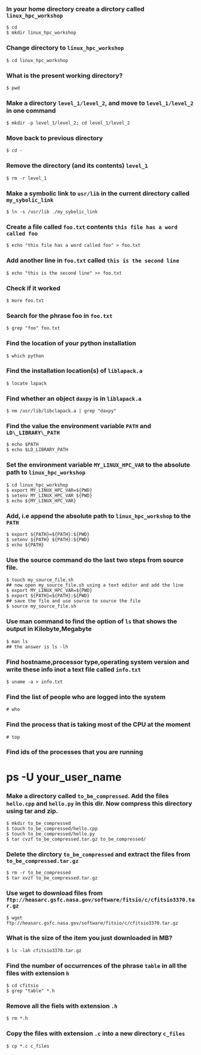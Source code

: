 ### In your home directory create a dirctory called `linux_hpc_workshop`

    $ cd
    $ mkdir linux_hpc_workshop

### Change directory to `linux_hpc_workshop`

    $ cd linux_hpc_workshop

### What is the present working directory?

    $ pwd

### Make a directory `level_1/level_2`, and move to `level_1/level_2` in one command

    $ mkdir -p level_1/level_2; cd level_1/level_2

### Move back to previous directory

    $ cd -

### Remove the directory (and its contents) `level_1`

    $ rm -r level_1

### Make a symbolic link to `usr/lib` in the current directory called `my_sybolic_link`

    $ ln -s /usr/lib ./my_sybolic_link

### Create a file called `foo.txt` contents `this file has a word called foo`

    $ echo "this file has a word called foo" > foo.txt

### Add another line in `foo.txt` called `this is the second line`

    $ echo "this is the second line" >> foo.txt

### Check if it worked

    $ more foo.txt

### Search for the phrase foo in `foo.txt`

    $ grep "foo" foo.txt












### Find the location of your python installation

    $ which python

### Find the installation location(s) of `liblapack.a`

    $ locate lapack

### Find whether an object `daxpy` is in `liblapack.a`

    $ nm /usr/lib/libclapack.a | grep "daxpy"

### Find the value the environment variable `PATH` and `LD\_LIBRARY\_PATH`

    $ echo $PATH
    $ echo $LD_LIBRARY_PATH

### Set the environment variable `MY_LINUX_HPC_VAR` to the absolute path to `linux_hpc_workshop`

    $ cd linux_hpc_workshop
    $ export MY_LINUX_HPC_VAR=${PWD}
    $ setenv MY_LINUX_HPC_VAR ${PWD}
    $ echo ${MY_LINUX_HPC_VAR}

### Add, i.e append the absolute path to `linux_hpc_workshop` to the `PATH`

    $ export ${PATH}=${PATH}:${PWD}
    $ setenv ${PATH} ${PATH}:${PWD}
    $ echo ${PATH}

### Use the source command do the last two steps from source file.

    $ touch my_source_file.sh
    ## now open my_source_file.sh using a text editor and add the line
    $ export MY_LINUX_HPC_VAR=${PWD}
    $ export ${PATH}=${PATH}:${PWD}
    ## save the file and use source to source the file
    $ source my_source_file.sh

### Use man command to find the option of `ls` that shows the output in Kilobyte,Megabyte

    $ man ls
    ## the answer is ls -lh














### Find hostname,processor type,operating system version and write these info inot a text file called `info.txt`

    $ uname -a > info.txt

### Find the list of people who are logged into the system

    # who

### Find the process that is taking most of the CPU at the moment

    # top

### Find ids of the processes that you are running

  # ps -U your_user_name













### Make a directory called `to_be_compressed`. Add the files `hello.cpp` and `hello.py` in this dir. Now compress this directory using tar and zip.

    $ mkdir to_be_compressed
    $ touch to_be_compressed/hello.cpp
    $ touch to_be_compressed/hello.py
    $ tar cvzf to_be_compressed.tar.gz to_be_compressed/

### Delete the dirctory `to_be_compressed` and extract the files from `to_be_compressed.tar.gz`

    $ rm -r to_be_compressed
    $ tar xvzf to_be_compressed.tar.gz

### Use wget to download  files from `ftp://heasarc.gsfc.nasa.gov/software/fitsio/c/cfitsio3370.tar.gz`

    $ wget ftp://heasarc.gsfc.nasa.gov/software/fitsio/c/cfitsio3370.tar.gz

### What is the size of the item you just downloaded in MB?

    $ ls -lah cfitsio3370.tar.gz

### Find the number of occurrences of the phrase `table` in all the files with extension `h`

    $ cd cfitsio
    $ grep "table" *.h

### Remove all the fiels with extension `.h`

    $ rm *.h

### Copy the files with extension `.c` into a new directory `c_files`

    $ cp *.c c_files
